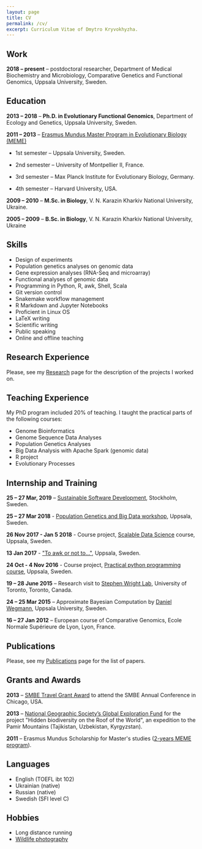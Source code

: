 ```yaml
---
layout: page
title: CV
permalink: /cv/
excerpt: Curriculum Vitae of Dmytro Kryvokhyzha.
--- 
```


## Work

**2018 – present** – postdoctoral researcher, Department of Medical Biochemistry and Microbiology, Comparative Genetics and Functional Genomics, Uppsala University, Sweden.

## Education

**2013 – 2018** – **Ph.D. in Evolutionary Functional Genomics**, Department of Ecology and Genetics, Uppsala University, Sweden.

**2011 – 2013** – <a href="http://www.evobio.eu/" target="_blank">Erasmus Mundus Master Program in Evolutionary Biology (MEME)</a>

* 1st semester – Uppsala University, Sweden.

* 2nd semester – University of Montpellier II, France.

* 3rd semester – Max Planck Institute for Evolutionary Biology, Germany.

* 4th semester – Harvard University, USA.

**2009 – 2010** – **M.Sc. in Biology**, V. N. Karazin Kharkiv National University, Ukraine.

**2005 – 2009** – **B.Sc. in Biology**, V. N. Karazin Kharkiv National University, Ukraine

## Skills
* Design of experiments
* Population genetics analyses on genomic data
* Gene expression analyses (RNA-Seq and microarray)
* Functional analyses of genomic data
* Programming in Python, R, awk, Shell, Scala
* Git version control
* Snakemake workflow management
* R Markdown and Jupyter Notebooks 
* Proficient in Linux OS
* LaTeX writing 
* Scientific writing
* Public speaking
* Online and offline teaching


## Research Experience

Please, see my [Research](/research/) page for the description of the projects I worked on.

## Teaching Experience

My PhD program included 20% of teaching. I taught the practical parts of the following courses:

* Genome Bioinformatics
* Genome Sequence Data Analyses
* Population Genetics Analyses
* Big Data Analysis with Apache Spark  (genomic data)
* R project
* Evolutionary Processes

## Internship and Training

**25 – 27 Mar, 2019** – <a href="https://coderefinery.org/workshops/2019-03-25-stockholm/" target="_blank">Sustainable Software Development</a>, Stockholm, Sweden.

**25 – 27 Mar 2018** - <a href="https://lamastex.github.io/scalable-data-science/360-in-525/2018/05/" target="_blank">Population Genetics and Big Data workshop</a>, Uppsala, Sweden.

**26 Nov 2017 - Jan 5 2018** - Course project, <a href="https://lamastex.github.io/scalable-data-science/sds/2/2/" target="_blank">Scalable Data Science</a> course, Uppsala, Sweden.

**13 Jan 2017** - <a href="https://sites.google.com/site/toawkornot/" target="_blank">"To awk or not to..."</a>, Uppsala, Sweden.

**24 Oct - 4 Nov 2016** - Course project, <a href="https://teknat.uu.se/digitalAssets/395/c_395062-l_1-k_bio_practical-python-programming-for-biology-and-genomics_uppdaterad.pdf" target="_blank">Practical python programming course</a>, Uppsala, Sweden.

**19 – 28 June 2015** – Research visit to <a href="https://wright.eeb.utoronto.ca/" target="_blank">Stephen Wright Lab</a>, University of Toronto, Toronto, Canada.

**24 – 25 Mar 2015** – Approximate Bayesian Computation by <a href="https://www.sib.swiss/daniel-wegmann-group" target="_blank">Daniel Wegmann</a>, Uppsala University, Sweden.

**16 – 27 Jan 2012** – European course of Comparative Genomics, Ecole Normale Supérieure de Lyon, Lyon, France.

## Publications

Please, see my [Publications](/publications/) page for the list of papers.

## Grants and Awards

**2013** –  <a href="https://www.smbe.org/smbe/AWARDS/AnnualMeetingTravelAwards/YoungInvestigatorTravelAward.aspx
" title="SMBE" target="_blank">SMBE Travel Grant Award</a> to attend the SMBE Annual Conference in Chicago, USA.

**2013** – <a href="https://www.nationalgeographic.org/funding-opportunities/grants/what-we-fund/" title="National Geographic" target="_blank">National Geographic Society’s Global Exploration Fund</a> for the project "Hidden biodiversity on the Roof of the World", an expedition to the Pamir Mountains (Tajikistan, Uzbekistan, Kyrgyzstan).


**2011** – Erasmus Mundus Scholarship for Master's studies (<a href="http://www.evobio.eu/" target="_blank">2-years MEME program</a>).

## Languages

* English (TOEFL ibt 102)
* Ukrainian (native)
* Russian (native)
* Swedish (SFI level C)

## Hobbies

* Long distance running
* <a href="https://1x.com/member/kryvokhyzhad" target="_blank">Wildlife photography</a>
